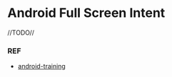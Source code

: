 # Android Full Screen Intent

//TODO//

### REF
* [android-training](https://developer.android.com/training/notify-user/time-sensitive?hl=ko)